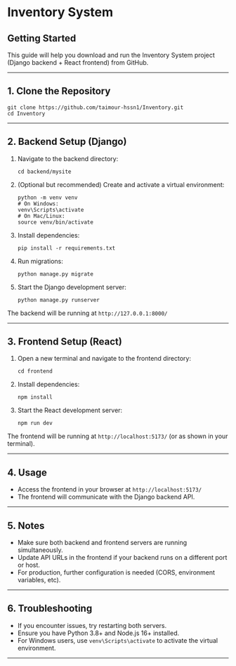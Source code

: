 # Inventory System

## Getting Started

This guide will help you download and run the Inventory System project (Django backend + React frontend) from GitHub.

---

## 1. Clone the Repository

```
git clone https://github.com/taimour-hssn1/Inventory.git
cd Inventory
```

---

## 2. Backend Setup (Django)

1. Navigate to the backend directory:
    ```
    cd backend/mysite
    ```
2. (Optional but recommended) Create and activate a virtual environment:
    ```
    python -m venv venv
    # On Windows:
    venv\Scripts\activate
    # On Mac/Linux:
    source venv/bin/activate
    ```
3. Install dependencies:
    ```
    pip install -r requirements.txt
    ```
4. Run migrations:
    ```
    python manage.py migrate
    ```
5. Start the Django development server:
    ```
    python manage.py runserver
    ```

The backend will be running at `http://127.0.0.1:8000/`

---

## 3. Frontend Setup (React)

1. Open a new terminal and navigate to the frontend directory:
    ```
    cd frontend
    ```
2. Install dependencies:
    ```
    npm install
    ```
3. Start the React development server:
    ```
    npm run dev
    ```

The frontend will be running at `http://localhost:5173/` (or as shown in your terminal).

---

## 4. Usage
- Access the frontend in your browser at `http://localhost:5173/`
- The frontend will communicate with the Django backend API.

---

## 5. Notes
- Make sure both backend and frontend servers are running simultaneously.
- Update API URLs in the frontend if your backend runs on a different port or host.
- For production, further configuration is needed (CORS, environment variables, etc).

---

## 6. Troubleshooting
- If you encounter issues, try restarting both servers.
- Ensure you have Python 3.8+ and Node.js 16+ installed.
- For Windows users, use `venv\Scripts\activate` to activate the virtual environment.

---
 